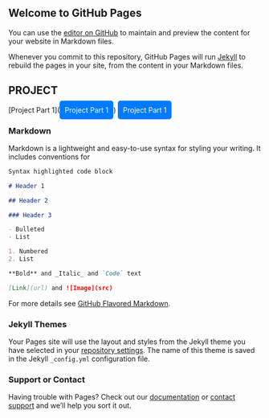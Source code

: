 ## Welcome to GitHub Pages

You can use the [editor on GitHub](https://github.com/BU-IE-423/fall-23-ilaydacelenkk/edit/main/index.md) to maintain and preview the content for your website in Markdown files.

Whenever you commit to this repository, GitHub Pages will run [Jekyll](https://jekyllrb.com/) to rebuild the pages in your site, from the content in your Markdown files.

## PROJECT

[Project Part 1](<a href="Project_Part1.html" style="padding: 10px; background-color: #007BFF; color: white; border-radius: 5px; text-decoration: none;">Project Part 1</a>)
<a href="Project_Part1.html" style="padding: 10px; background-color: #007BFF; color: white; border-radius: 5px; text-decoration: none;">Project Part 1</a>


### Markdown

Markdown is a lightweight and easy-to-use syntax for styling your writing. It includes conventions for

```markdown
Syntax highlighted code block

# Header 1

## Header 2

### Header 3

- Bulleted
- List

1. Numbered
2. List

**Bold** and _Italic_ and `Code` text

[Link](url) and ![Image](src)
```

For more details see [GitHub Flavored Markdown](https://guides.github.com/features/mastering-markdown/).

### Jekyll Themes

Your Pages site will use the layout and styles from the Jekyll theme you have selected in your [repository settings](https://github.com/BU-IE-582/fall-23-ilaydacelenkk/settings/pages). The name of this theme is saved in the Jekyll `_config.yml` configuration file.

### Support or Contact

Having trouble with Pages? Check out our [documentation](https://docs.github.com/categories/github-pages-basics/) or [contact support](https://support.github.com/contact) and we’ll help you sort it out.

